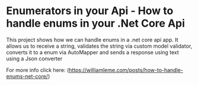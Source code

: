 # Enumerators in your Api - How to handle enums in your .Net Core Api

This project shows how we can handle enums in a .net core api app. It allows us to receive a string, validates the string via custom model validator, converts it to a enum via AutoMapper and sends a response using text using a Json converter

For more info click here: (https://williamleme.com/posts/how-to-handle-enums-net-core/)

